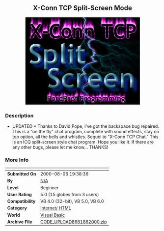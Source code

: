 ﻿<div align="center">

## X\-Conn TCP Split\-Screen Mode

<img src="splash.jpg">
</div>

### Description

* UPDATED * Thanks to David Pope, I've got the backspace bug repaired. This is a "on the fly" chat program, complete with sound effects, stay on top option, all the bells and whistles. Sequel to "X-Conn TCP Chat." This is an ICQ split-screen style chat program. Hope you like it. If there are any other bugs, please let me know... THANKS!
 
### More Info
 


<span>             |<span>
---                |---
**Submitted On**   |2000-08-06 19:38:36
**By**             |[N/A](https://github.com/Planet-Source-Code/PSCIndex/blob/master/ByAuthor/empty.md)
**Level**          |Beginner
**User Rating**    |5.0 (15 globes from 3 users)
**Compatibility**  |VB 4\.0 \(32\-bit\), VB 5\.0, VB 6\.0
**Category**       |[Internet/ HTML](https://github.com/Planet-Source-Code/PSCIndex/blob/master/ByCategory/internet-html__1-34.md)
**World**          |[Visual Basic](https://github.com/Planet-Source-Code/PSCIndex/blob/master/ByWorld/visual-basic.md)
**Archive File**   |[CODE\_UPLOAD8681862000\.zip](https://github.com/Planet-Source-Code/x-conn-tcp-split-screen-mode__1-10397/archive/master.zip)








